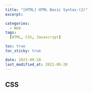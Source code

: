 ```yaml
---
title: "[HTML] HTML Basic Syntax-(2)"
excerpt:

categories:
  - Web
tags:
  [HTML, CSS, Javascript]

toc: true
toc_sticky: true

date: 2021-09-20
last_modified_at: 2021-09-20
---
```




## CSS



